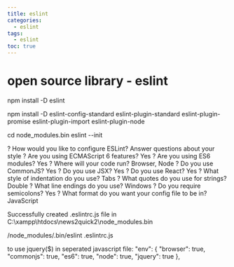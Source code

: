 ```yaml
---
title: eslint
categories:
  - eslint
tags:
  - eslint
toc: true
---
```


# open source library - eslint

npm install -D eslint

npm install -D eslint-config-standard eslint-plugin-standard eslint-plugin-promise eslint-plugin-import eslint-plugin-node

cd node\_modules.bin eslint --init

? How would you like to configure ESLint? Answer questions about your style ? Are you using ECMAScript 6 features? Yes ? Are you using ES6 modules? Yes ? Where will your code run? Browser, Node ? Do you use CommonJS? Yes ? Do you use JSX? Yes ? Do you use React? Yes ? What style of indentation do you use? Tabs ? What quotes do you use for strings? Double ? What line endings do you use? Windows ? Do you require semicolons? Yes ? What format do you want your config file to be in? JavaScript

Successfully created .eslintrc.js file in C:\xampp\htdocs\news2quick2\node\_modules.bin

/node\_modules/.bin/eslint .eslintrc.js

to use jquery\($\) in seperated javascript file: "env": { "browser": true, "commonjs": true, "es6": true, "node": true, "jquery": true },

